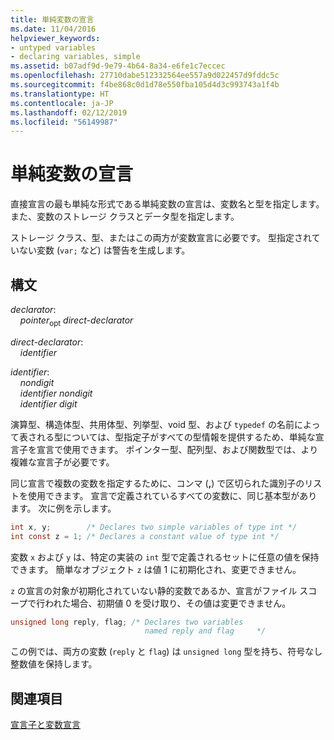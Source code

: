 ```yaml
---
title: 単純変数の宣言
ms.date: 11/04/2016
helpviewer_keywords:
- untyped variables
- declaring variables, simple
ms.assetid: b07adf9d-9e79-4b64-8a34-e6fe1c7eccec
ms.openlocfilehash: 27710dabe512332564ee557a9d022457d9fddc5c
ms.sourcegitcommit: f4be868c0d1d78e550fba105d4d3c993743a1f4b
ms.translationtype: HT
ms.contentlocale: ja-JP
ms.lasthandoff: 02/12/2019
ms.locfileid: "56149987"
---
```

# <a name="simple-variable-declarations"></a>単純変数の宣言

直接宣言の最も単純な形式である単純変数の宣言は、変数名と型を指定します。 また、変数のストレージ クラスとデータ型を指定します。

ストレージ クラス、型、またはこの両方が変数宣言に必要です。 型指定されていない変数 (`var;` など) は警告を生成します。

## <a name="syntax"></a>構文

*declarator*:<br/>
&nbsp;&nbsp;&nbsp;&nbsp;*pointer*<sub>opt</sub> *direct-declarator*

*direct-declarator*:<br/>
&nbsp;&nbsp;&nbsp;&nbsp;*identifier*

*identifier*:<br/>
&nbsp;&nbsp;&nbsp;&nbsp;*nondigit*<br/>
&nbsp;&nbsp;&nbsp;&nbsp;*identifier* *nondigit*<br/>
&nbsp;&nbsp;&nbsp;&nbsp;*identifier* *digit*

演算型、構造体型、共用体型、列挙型、void 型、および `typedef` の名前によって表される型については、型指定子がすべての型情報を提供するため、単純な宣言子を宣言で使用できます。 ポインター型、配列型、および関数型では、より複雑な宣言子が必要です。

同じ宣言で複数の変数を指定するために、コンマ (**,**) で区切られた識別子のリストを使用できます。 宣言で定義されているすべての変数に、同じ基本型があります。 次に例を示します。

```C
int x, y;        /* Declares two simple variables of type int */
int const z = 1; /* Declares a constant value of type int */
```

変数 `x` および `y` は、特定の実装の `int` 型で定義されるセットに任意の値を保持できます。 簡単なオブジェクト `z` は値 1 に初期化され、変更できません。

`z` の宣言の対象が初期化されていない静的変数であるか、宣言がファイル スコープで行われた場合、初期値 0 を受け取り、その値は変更できません。

```C
unsigned long reply, flag; /* Declares two variables
                              named reply and flag     */
```

この例では、両方の変数 (`reply` と `flag`) は `unsigned long` 型を持ち、符号なし整数値を保持します。

## <a name="see-also"></a>関連項目

[宣言子と変数宣言](../c-language/declarators-and-variable-declarations.md)
